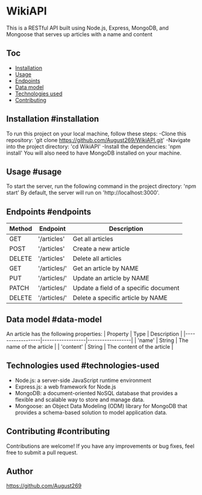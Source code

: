 # WikiAPI
This is a RESTful API built using Node.js, Express, MongoDB, and Mongoose that serves up articles with a name and content

## Toc
- [Installation](#installation)
- [Usage](#usage)
- [Endpoints](#endpoints)
- [Data model](#data-model)
- [Technologies used](#technologies-used)
- [Contributing](#contributing)

## Installation #installation
To run this project on your local machine, follow these steps:
-Clone this repository: 'git clone https://github.com/August269/WikiAPI.git'
-Navigate into the project directory: 'cd WikiAPI'
-Install the dependencies: 'npm install'
You will also need to have MongoDB installed on your machine.

## Usage #usage 
To start the server, run the following command in the project directory: 'npm start'
By default, the server will run on 'http://localhost:3000'.

## Endpoints #endpoints
| Method | Endpoint | Description |
|------------------|------------------|------------------|
| GET   | '/articles'   | Get all articles   |
| POST   | '/articles'  | Create a new article   |
| DELETE   | '/articles'   | Delete all articles   |
| GET  | '/articles/<article-name>'   | Get an article by NAME   |
| PUT   | '/articles/<article-name>'   | Update an article by NAME   |
| PATCH   | '/articles/<article-name>'   | Update a field of a specific document   |
| DELETE   | '/articles/<article-name>'   | Delete a specific article by NAME   |

## Data model #data-model
An article has the following properties:
| Property | Type | Description |
|------------------|------------------|------------------|
| 'name'   | String   | The name of the article   |
| 'content'   | String   | The content of the article   |

## Technologies used #technologies-used
- Node.js: a server-side JavaScript runtime environment
- Express.js: a web framework for Node.js
- MongoDB: a document-oriented NoSQL database that provides a flexible and scalable way to store and manage data.
- Mongoose: an Object Data Modeling (ODM) library for MongoDB that provides a schema-based solution to model application data.

## Contributing #contributing
Contributions are welcome! If you have any improvements or bug fixes, feel free to submit a pull request.

## Author
https://github.com/August269
